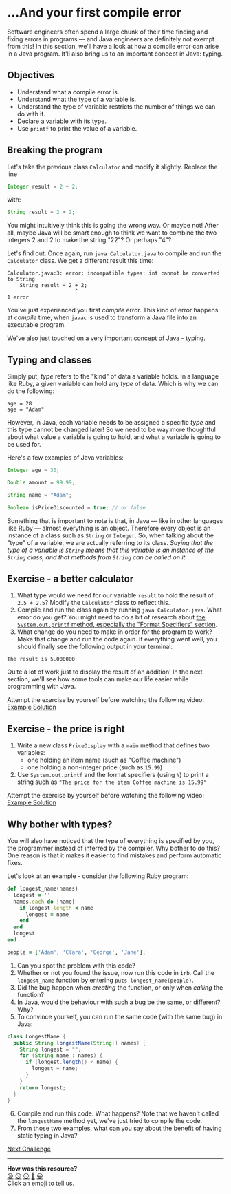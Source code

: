 # ...And your first compile error

Software engineers often spend a large chunk of their time finding and fixing errors in programs — and Java engineers are definitely not exempt from this! In this section, we'll have a look at how a compile error can arise in a Java program. It'll also bring us to an important concept in Java: typing.

## Objectives

 * Understand what a compile error is.
 * Understand what the type of a variable is.
 * Understand the type of variable restricts the number of things we can do with it.
 * Declare a variable with its type.
 * Use `printf` to print the value of a variable.

## Breaking the program

<!-- OMITTED -->

Let's take the previous class `Calculator` and modify it slightly. Replace the line
```java
Integer result = 2 + 2;
```

with:

```java
String result = 2 + 2;
```

You might intuitively think this is going the wrong way. Or maybe not! After all, maybe Java will be smart enough to think we want to combine the two integers 2 and 2 to make the string "22"? Or perhaps "4"?

Let's find out. Once again, run `java Calculator.java` to compile and run the `Calculator` class. We get a different result this time:

```
Calculator.java:3: error: incompatible types: int cannot be converted to String
    String result = 2 + 2;
                      ^
1 error
```

You've just experienced you first *compile* error. This kind of error happens at *compile* time, when `javac` is used to transform a Java file into an executable program.

We've also just touched on a very important concept of Java - typing.

## Typing and classes

Simply put, *type* refers to the "kind" of data a variable holds. In a language like Ruby, a given variable can hold any *type* of data. Which is why we can do the following:

```
age = 28
age = "Adam"
```

However, in Java, each variable needs to be assigned a specific *type* and this type cannot be changed later! So we need to be way more thoughtful about what value a variable is going to hold, and what a variable is going to be used for.

Here's a few examples of Java variables:
```java
Integer age = 30;

Double amount = 99.99;

String name = "Adam";

Boolean isPriceDiscounted = true; // or false
```

Something that is important to note is that, in Java — like in other languages like Ruby — almost everything is an object. Therefore every object is an instance of a class such as `String` or `Integer`. So, when talking about the "type" of a variable, we are actually referring to its class. *Saying that the type of a variable is `String` means that this variable is an instance of the `String` class, and that methods from `String` can be called on it.*

## Exercise - a better calculator

<!-- OMITTED -->

1. What type would we need for our variable `result` to hold the result of `2.5 + 2.5`? Modify the `Calculator` class to reflect this.
2. Compile and run the class again by running `java Calculator.java`. What error do you get? You might need to do a bit of research about [the `System.out.printf` method, especially the "Format Specifiers" section](https://www.journaldev.com/28692/java-printf-method).
3. What change do you need to make in order for the program to work? Make that change and run the code again. If everything went well, you should finally see the following output in your terminal:
```
The result is 5.000000
```

Quite a lot of work just to display the result of an addition! In the next section, we'll see how some tools can make our life easier while programming with Java.

Attempt the exercise by yourself before watching the following video:
[Example Solution](https://www.youtube.com/watch?v=Icnc4RTreXU)

## Exercise - the price is right

1. Write a new class `PriceDisplay` with a `main` method that defines two variables:
    * one holding an item name (such as "Coffee machine")
    * one holding a non-integer price (such as `15.99`)
2. Use `System.out.printf` and the format specifiers (using `%`) to print a string such as `"The price for the item Coffee machine is 15.99"`

Attempt the exercise by yourself before watching the following video:
[Example Solution](https://www.youtube.com/watch?v=0pMsXfMHAwY)

## Why bother with types?

<!-- OMITTED -->

You will also have noticed that the type of everything is specified by you, the programmer instead of inferred by the compiler. Why bother to do this? One reason is that it makes it easier to find mistakes and perform automatic fixes.

Let's look at an example - consider the following Ruby program:
```ruby
def longest_name(names)
  longest = ''
  names.each do |name|
    if longest.length < name
      longest = name
    end
  end
  longest
end

people = ['Adam', 'Clara', 'George', 'Jane'];
```

1. Can you spot the problem with this code?
2. Whether or not you found the issue, now run this code in `irb`. Call the `longest_name` function by entering `puts longest_name(people)`.
3. Did the bug happen when *creating* the function, or only when *calling* the function?
4. In Java, would the behaviour with such a bug be the same, or different? Why?
5. To convince yourself, you can run the same code (with the same bug) in Java:

```java
class LongestName {
  public String longestName(String[] names) {
    String longest = "";
    for (String name : names) {
      if (longest.length() < name) {
        longest = name;
      }
    }
    return longest;
  }
}
```

6. Compile and run this code. What happens? Note that we haven't called the `longestName` method yet, we've just tried to compile the code.
7. From those two examples, what can you say about the benefit of having static typing in Java?


[Next Challenge](03_ide.md)

<!-- BEGIN GENERATED SECTION DO NOT EDIT -->

---

**How was this resource?**  
[😫](https://airtable.com/shrUJ3t7KLMqVRFKR?prefill_Repository=makersacademy/java-apprenticeship-module&prefill_File=main/02_compile_error.md&prefill_Sentiment=😫) [😕](https://airtable.com/shrUJ3t7KLMqVRFKR?prefill_Repository=makersacademy/java-apprenticeship-module&prefill_File=main/02_compile_error.md&prefill_Sentiment=😕) [😐](https://airtable.com/shrUJ3t7KLMqVRFKR?prefill_Repository=makersacademy/java-apprenticeship-module&prefill_File=main/02_compile_error.md&prefill_Sentiment=😐) [🙂](https://airtable.com/shrUJ3t7KLMqVRFKR?prefill_Repository=makersacademy/java-apprenticeship-module&prefill_File=main/02_compile_error.md&prefill_Sentiment=🙂) [😀](https://airtable.com/shrUJ3t7KLMqVRFKR?prefill_Repository=makersacademy/java-apprenticeship-module&prefill_File=main/02_compile_error.md&prefill_Sentiment=😀)  
Click an emoji to tell us.

<!-- END GENERATED SECTION DO NOT EDIT -->
